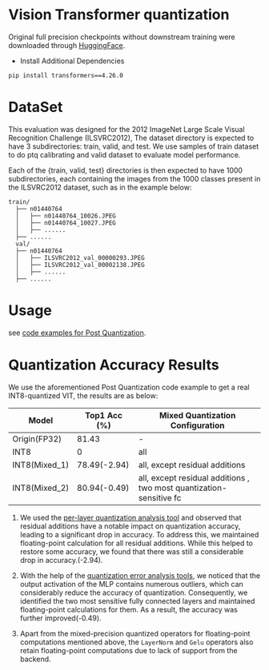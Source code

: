 # Vision Transformer quantization
Original full precision checkpoints without downstream training were downloaded through [HuggingFace](https://huggingface.co/google/vit-base-patch16-224).

- Install Additional Dependencies
```shell
pip install transformers==4.26.0
```

# DataSet
This evaluation was designed for the 2012 ImageNet Large Scale Visual Recognition Challenge (ILSVRC2012), The dataset directory is expected to have 3 subdirectories: train, valid, and test. We use samples of train dataset to do ptq calibrating and valid dataset to evaluate model performance.

Each of the {train, valid, test} directories is then expected to have 1000 subdirectories, each containing the images from the 1000 classes present in the ILSVRC2012 dataset, such as in the example below:
```
train/
  ├── n01440764
  │   ├── n01440764_10026.JPEG
  │   ├── n01440764_10027.JPEG
  │   ├── ......
  ├── ......
  val/
  ├── n01440764
  │   ├── ILSVRC2012_val_00000293.JPEG
  │   ├── ILSVRC2012_val_00002138.JPEG
  │   ├── ......
  ├── ......
```

# Usage
see [code examples for Post Quantization](vit_post.py).


# Quantization Accuracy Results

We use the aforementioned Post Quantization code example to get a real INT8-quantized VIT, the results are as below:

| Model         | Top1 Acc (%) | Mixed Quantization Configuration                                         |
|---------------|--------------|--------------------------------------------------------------------------|
| Origin(FP32)  | 81.43        | -                                                                        |
| INT8          | 0            | all                                                                      |
| INT8(Mixed_1) | 78.49(-2.94) | all, except residual additions                                           |
| INT8(Mixed_2) | 80.94(-0.49) | all, except residual additions , <br/>two most quantization-sensitive fc |

1. We used the [per-layer quantization analysis tool](../../layerwise_ptq_analysis.py) and observed that residual additions have a notable impact on quantization accuracy,
leading to a significant drop in accuracy. To address this, we maintained floating-point calculation for all residual additions.
While this helped to restore some accuracy, we found that there was still a considerable drop in accuracy.(-2.94).

2. With the help of the [quantization error analysis tools](../../post_error_anaylsis.py), we noticed that the output activation of the MLP contains numerous outliers, which can considerably reduce the accuracy of quantization.
Consequently, we identified the two most sensitive fully connected layers and maintained floating-point calculations for them. As a result, the accuracy was further improved(-0.49).

3. Apart from the mixed-precision quantized operators for floating-point computations mentioned above,
the `LayerNorm` and `Gelu` operators also retain floating-point computations due to lack of support from the backend.
